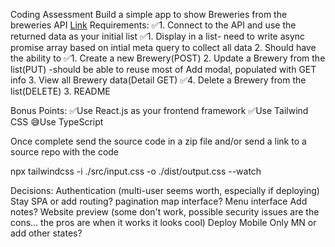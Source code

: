 Coding Assessment
Build a simple app to show Breweries from the breweries API
[Link](https://api.openbrewerydb.org/breweries)
Requirements:
    ✅1. Connect to the API and use the returned data as your initial list
        ✅1. Display in a list- need to write async promise array based on intial meta query to collect all data
    2. Should have the ability to
        ✅1. Create a new Brewery(POST)
        2. Update a Brewery from the list(PUT)
            -should be able to reuse most of Add modal, populated with GET info
        3. View all Brewery data(Detail GET)
        ✅4. Delete a Brewery from the list(DELETE)
    3. README


Bonus Points:
    ✅Use React.js as your frontend framework
    ✅Use Tailwind CSS
    😅Use TypeScript

Once complete send the source code in a zip file and/or send a link to a source repo with the
code


npx tailwindcss -i ./src/input.css -o ./dist/output.css --watch

Decisions:
    Authentication (multi-user seems worth, especially if deploying)
    Stay SPA or add routing?
    pagination
    map interface?
    Menu interface
    Add notes?
    Website preview (some don't work, possible security issues are the cons...  the pros are when it works it looks cool)
    Deploy
    Mobile
    Only MN or add other states?


    

